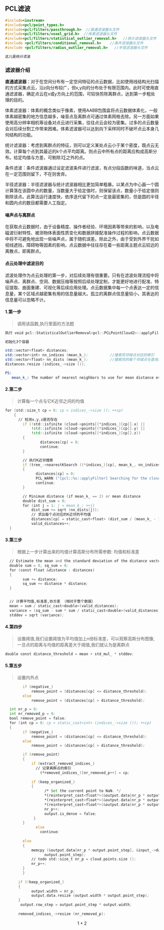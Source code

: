 ## PCL滤波
```C++
#include<iostream>
#include<pcl/point_types.h>
#include<pcl/filters/passthrough.h>  //直通滤波器头文件
#include<pcl/filters/voxel_grid.h>  //体素滤波器头文件
#include<pcl/filters/statistical_outlier_removal.h>   //统计滤波器头文件
#include <pcl/filters/conditional_removal.h>    //条件滤波器头文件
#include <pcl/filters/radius_outlier_removal.h>   //半径滤波器头文件

这儿是统计滤波
```
### 滤波器介绍
**直通滤波器**：对于在空间分布有一定空间特征的点云数据，比如使用线结构光扫描的方式采集点云，沿z向分布较广，但x,y向的分布处于有限范围内。此时可使用直通滤波器，确定点云在x或y方向上的范围，可较快剪除离群点，达到第一步粗处理的目的。

体素滤波器：体素的概念类似于像素，使用AABB包围盒将点云数据体素化，一般体素越密集的地方信息越多，噪音点及离群点可通过体素网格去除。另一方面如果使用高分辨率相机等设备对点云进行采集，往往点云会较为密集。过多的点云数量会对后续分割工作带来困难。体素滤波器可以达到向下采样同时不破坏点云本身几何结构的功能。

统计滤波器：考虑到离群点的特征，则可以定义某处点云小于某个密度，既点云无效。计算每个点到其最近的k个点平均距离。则点云中所有点的距离应构成高斯分布。给定均值与方差，可剔除3∑之外的点。

条件滤波：条件滤波器通过设定滤波条件进行滤波，有点分段函数的味道，当点云在一定范围则留下，不在则舍弃。

半径滤波器：半径滤波器与统计滤波器相比更加简单粗暴。以某点为中心画一个圆计算落在该圆中点的数量，当数量大于给定值时，则保留该点，数量小于给定值则剔除该点。此算法运行速度快，依序迭代留下的点一定是最密集的，但是圆的半径和圆内点的数目都需要人工指定。

#### **噪声点与离群点**
在获取点云数据时，由于设备精度、操作者经验、环境因素等带来的影响，以及电磁波衍射特性、被测物体表面性质变化和数据拼接配准操作过程的影响，点云数据中将不可避免地出现一些噪声点，属于随机误差。除此之外，由于受到外界干扰如视线遮挡，障碍物等因素的影响，点云数据中往往存在着一些距离主题点云较远的离散点，即离群点。
#### **点云处理中滤波目的**
滤波处理作为点云处理的第一步，对后续处理有很重要。只有在滤波处理流程中将噪声点、离群点、空洞、数据压缩等按照后续处理定制，才能更好地进行配准、特征提取、曲面重建、可视化等后续应用处理。点云数据集中每一个点表达一定的信息量，某个区域点越密集有用的信息量越大。孤立的离群点信息量较小，其表达的信息量可以忽略不计。


#### 1.第一步
>调用该函数,执行里面的方法题
```asm
执行 void pcl::StatisticalOutlierRemoval<pcl::PCLPointCloud2>::applyFilter (vector<int>& indices)
```
```asm
初始化3个容器

std::vector<float> distances;         
std::vector<int> nn_indices (mean_k_);          //搜索完邻域点对应的索引
std::vector<float> nn_dists (mean_k_);          //搜索完的每个邻域点与查询点之间的欧式距离
distances.resize (indices_->size ());

PS: 
   mean_k_: The number of nearest neighbors to use for mean distance estimation    
```

#### 2.第二步
> 计算每一个点与它K近邻之间的均值
```asm
for (std::size_t cp = 0; cp < indices_->size (); ++cp)
    {
      // 检测x,y,z是否存在
        if (!std::isfinite (cloud->points[(*indices_)[cp]].x) || 
            !std::isfinite (cloud->points[(*indices_)[cp]].y) ||
            !std::isfinite (cloud->points[(*indices_)[cp]].z))
        {
                distances[cp] = 0;
                continue;
        }

        // 执行K近邻搜索
        if (tree_->nearestKSearch ((*indices_)[cp], mean_k_, nn_indices, nn_dists) == 0)
        {
              distances[cp] = 0;
              PCL_WARN ("[pcl::%s::applyFilter] Searching for the closest %d neighbors failed.\n", getClassName ().c_str (), mean_k_);
              continue;
        }

        // Minimum distance (if mean_k_ == 2) or mean distance
        double dist_sum = 0;
        for (int j = 1; j < mean_k_; ++j)
            dist_sum += sqrt (nn_dists[j]);
            // 求出每个点对应的K近邻的平均值
            distances[cp] = static_cast<float> (dist_sum / (mean_k_ - 1));
            valid_distances++;
  }
```

#### 3.第三步
> 根据上一步计算出来的均值计算高斯分布所需参数: 均值和标准差
```asm
  // Estimate the mean and the standard deviation of the distance vector
  double sum = 0, sq_sum = 0;
  for (const float &distance : distances)
  {
        sum += distance;
        sq_sum += distance * distance;
  }


  // 计算平均值,标准差,协方差 （相对于整个数据）
  mean = sum / static_cast<double>(valid_distances);
  variance = (sq_sum - sum * sum / static_cast<double>(valid_distances)) / (static_cast<double>(valid_distances) - 1);
  stddev = sqrt (variance);
```

#### 4.第四步
> 设置阈值,我们设置阈值为平均值加上n倍标准差，可以观察高斯分布图像,一旦点的距离与均值的距离差大于阈值,我们就认为是离群点
```asm
double const distance_threshold = mean + std_mul_ * stddev;
```

#### 5.第五步
> 设置内外点
```asm
        if (negative_)
            remove_point = (distances[cp] <= distance_threshold);
        else
            remove_point = (distances[cp] > distance_threshold);
```

```asm
  int nr_p = 0;
  int nr_removed_p = 0;
  bool remove_point = false;
  for (int cp = 0; cp < static_cast<int> (indices_->size ()); ++cp)
  {
        if (negative_)
            remove_point = (distances[cp] <= distance_threshold);
        else
            remove_point = (distances[cp] > distance_threshold);

        if (remove_point)
        {
            if (extract_removed_indices_)
              // 记录离群点的索引
                (*removed_indices_)[nr_removed_p++] = cp;
    
            if (keep_organized_)
            {
                  /* Set the current point to NaN. */
                  *(reinterpret_cast<float*>(&output.data[nr_p * output.point_step])+0) = std::numeric_limits<float>::quiet_NaN();
                  *(reinterpret_cast<float*>(&output.data[nr_p * output.point_step])+1) = std::numeric_limits<float>::quiet_NaN();
                  *(reinterpret_cast<float*>(&output.data[nr_p * output.point_step])+2) = std::numeric_limits<float>::quiet_NaN();
                  nr_p++;
                  output.is_dense = false;
             }
        }
              else
                continue;
    
        else
        {
            memcpy (&output.data[nr_p * output.point_step], &input_->data[(*indices_)[cp] * output.point_step],
                  output.point_step);
            // todo std::size_t nr_p = cloud.points.size ();
            nr_p++;
        }
        }
    
      if (!keep_organized_)
      {
            output.width = nr_p;
            output.data.resize (output.width * output.point_step);
      }
       output.row_step = output.point_step * output.width;
    
      removed_indices_->resize (nr_removed_p);
```

$$ 1+2 $$

